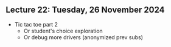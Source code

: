 ## Lecture 22: Tuesday, 26 November 2024

* Tic tac toe part 2
  * Or student's choice exploration
  * Or debug more drivers (anonymized prev subs)
